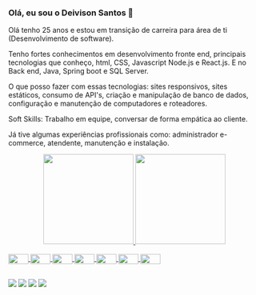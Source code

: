 ### Olá, eu sou o Deivison Santos 👋



Olá tenho 25 anos e estou em transição de carreira para área de ti (Desenvolvimento de software).

Tenho fortes conhecimentos em desenvolvimento fronte end, principais tecnologias que conheço, html, CSS, Javascript Node.js e React.js. E no Back end, Java, Spring boot e SQL Server. 

O que posso fazer com essas tecnologias: sites responsivos, sites estáticos, consumo de API's, criação e manipulação de banco de dados, configuração e manutenção de computadores e roteadores.

Soft Skills: Trabalho em equipe, conversar de forma empática ao cliente.

Já tive algumas experiências profissionais como: administrador e-commerce, atendente, manutenção e instalação.

<div align="center">
  <a href="https://github.com/Deivison1">
  <img height="180em" src="https://github-readme-stats.vercel.app/api?username=Deivison1&show_icons=true&theme=dracula&include_all_commits=true&count_private=true"/>
  <img height="180em" src="https://github-readme-stats.vercel.app/api/top-langs/?username=Deivison1&layout=compact&langs_count=7&theme=dracula"/>
</div>
<br>
  <div>
    <img align="center" height="20" width="40" src="https://cdn.jsdelivr.net/gh/devicons/devicon/icons/javascript/javascript-original.svg"> 
    <img align="center" height="20" width="40" src="https://cdn.jsdelivr.net/gh/devicons/devicon/icons/html5/html5-original.svg">
    <img align="center" height="20" width="40" src="https://cdn.jsdelivr.net/gh/devicons/devicon/icons/css3/css3-original.svg">
    <img align="center" height="20" width="40" src="https://cdn.jsdelivr.net/gh/devicons/devicon/icons/nodejs/nodejs-plain.svg">
    <img align="center" height="20" width="40" src="https://cdn.jsdelivr.net/gh/devicons/devicon/icons/react/react-original.svg">
    <img align="center" height="20" width="40" src="https://cdn.jsdelivr.net/gh/devicons/devicon/icons/java/java-original.svg">
    <img align="center" height="20" width="40" src="https://cdn.jsdelivr.net/gh/devicons/devicon/icons/git/git-original.svg">
    
  </div>

  ##
  
  <div>
    <a href="https://web.whatsapp.com/" target="_black"><img src="https://img.shields.io/badge/WhatsApp-25D366?"></a>
    <a href="https://mail.google.com/mail/u/1/#inbox" target="_blank"><img src="https://img.shields.io/badge/Gmail-D14836?" target="_blank"></a>
    <a href="https://www.facebook.com/deivison.santos.5473" target="_blank"><img src="https://img.shields.io/badge/Facebook-1877F2?"></a>
    <a href="https://www.linkedin.com/in/deivison-santos-143a60153/" targer="_blank"><img src="https://img.shields.io/badge/LinkedIn-0077B5?"></a>
    
    
  </div>
